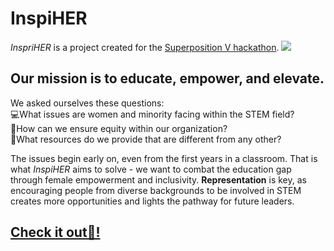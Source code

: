 # InspiHER

*InspriHER* is a project created for the [Superposition V hackathon](https://superposition.tech/hackathon.html). ![](https://raw.githubusercontent.com/veneta13/sp-v/main/img/logo.png)

## Our mission is to **educate, empower, and elevate**. 

We asked ourselves these questions: <br/>
💻What issues are women and minority facing within the STEM field? <br/> 
🤝How can we ensure equity within our organization? <br/>
🌱What resources do we provide that are different from any other? 

The issues begin early on, even from the first years in a classroom. That is what *InspiHER* aims to solve - we want to combat the education gap through female empowerment and inclusivity. **Representation** is key, as encouraging people from diverse backgrounds to be involved in STEM creates more opportunities and lights the pathway for future leaders.  

## [Check it out🙌!](https://veneta13.github.io/sp-v/)
